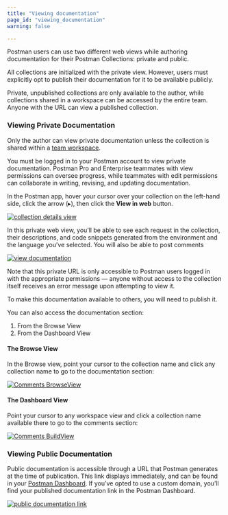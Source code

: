 ```yaml
---
title: "Viewing documentation"
page_id: "viewing_documentation"
warning: false

---
```

Postman users can use two different web views while authoring documentation for their Postman Collections: private and public. 

All collections are initialized with the private view. However, users must explicitly opt to publish their documentation for it to be available publicly. 

Private, unpublished collections are only available to the author, while collections shared in a workspace can be accessed by the entire team. Anyone with the URL can view a published collection.

### Viewing Private Documentation

Only the author can view private documentation unless the collection is shared within a [team workspace](/docs/v6/postman/workspaces/intro_to_workspaces). 

You must be logged in to your Postman account to view private documentation. Postman Pro and Enterprise teammates with view permissions can oversee progress, while teammates with edit permissions can collaborate in writing, revising, and updating documentation. 

In the Postman app, hover your cursor over your collection on the left-hand side, click the arrow (&#9656;), then click the **View in web** button. 


[![collection details view](https://s3.amazonaws.com/postman-static-getpostman-com/postman-docs/WS-docs-private-view.png)](https://s3.amazonaws.com/postman-static-getpostman-com/postman-docs/WS-docs-private-view.png)

In this private web view, you’ll be able to see each request in the collection, their descriptions, and code snippets generated from the environment and the language you’ve selected. You will also be able to post comments 

[![view documentation](https://s3.amazonaws.com/postman-static-getpostman-com/postman-docs/WS-docs-viewing.png)](https://s3.amazonaws.com/postman-static-getpostman-com/postman-docs/WS-docs-viewing.png)

Note that this private URL is only accessible to Postman users logged in with the appropriate permissions — anyone without access to the collection itself receives an error message upon attempting to view it.

To make this documentation available to others, you will need to publish it.

You can also access the documentation section:

1. From the Browse View
2. From the Dashboard View

#### The Browse View

In the Browse view, point your cursor to the collection name and click any collection name to go to the documentation section:

[![Comments BrowseView](https://s3.amazonaws.com/postman-static-getpostman-com/postman-docs/Comments-Browse-View.png)](https://s3.amazonaws.com/postman-static-getpostman-com/postman-docs/Comments-Browse-View.png)


#### The Dashboard View

Point your cursor to any workspace view and click a collection name available there to go to the comments section:

[![Comments BuildView](https://s3.amazonaws.com/postman-static-getpostman-com/postman-docs/Comments_Dashboard_View1.png)](https://s3.amazonaws.com/postman-static-getpostman-com/postman-docs/Comments_Dashboard_View1.png)


### Viewing Public Documentation

Public documentation is accessible through a URL that Postman generates at the time of publication. This link displays immediately, and can be found in your [Postman Dashboard]({{site.pm.gs}}). If you’ve opted to use a custom domain, you’ll find your published documentation link in the Postman Dashboard.

[![public documentation link](https://s3.amazonaws.com/postman-static-getpostman-com/postman-docs/WS-docs-public-view.png)](https://s3.amazonaws.com/postman-static-getpostman-com/postman-docs/WS-docs-public-view.png)









